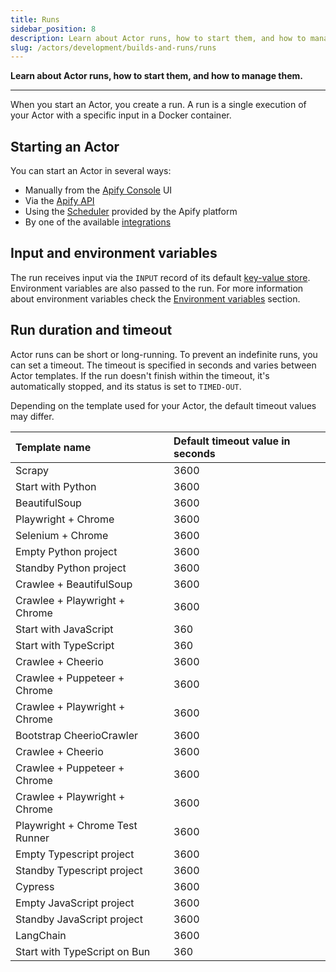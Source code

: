 ```yaml
---
title: Runs
sidebar_position: 8
description: Learn about Actor runs, how to start them, and how to manage them.
slug: /actors/development/builds-and-runs/runs
---
```


**Learn about Actor runs, how to start them, and how to manage them.**

---

When you start an Actor, you create a run. A run is a single execution of your Actor with a specific input in a Docker container.

## Starting an Actor

You can start an Actor in several ways:

- Manually from the [Apify Console](https://console.apify.com/actors) UI
- Via the [Apify API](https://docs.apify.com/api/v2#/reference/actors/run-collection/run-actor)
- Using the [Scheduler](../../../schedules.md) provided by the Apify platform
- By one of the available [integrations](../../../integrations/index.mdx)

## Input and environment variables

The run receives input via the `INPUT` record of its default [key-value store](../../../storage/key_value_store.md). Environment variables are also passed to the run. For more information about environment variables check the [Environment variables](../programming_interface/environment_variables.md) section.

## Run duration and timeout

Actor runs can be short or long-running. To prevent an indefinite runs, you can set a timeout. The timeout is specified in seconds and varies between Actor templates. If the run doesn't finish within the timeout, it's automatically stopped, and its status is set to `TIMED-OUT`.

Depending on the template used for your Actor, the default timeout values may differ.

| Template name | Default timeout value in seconds |
|:---|:---|
| Scrapy | 3600 |
| Start with Python | 3600 |
| BeautifulSoup | 3600 |
| Playwright + Chrome | 3600 |
| Selenium + Chrome | 3600 |
| Empty Python project | 3600 |
| Standby Python project | 3600 |
| Crawlee + BeautifulSoup | 3600 |
| Crawlee + Playwright + Chrome | 3600 |
| Start with JavaScript | 360 |
| Start with TypeScript | 360 |
| Crawlee + Cheerio | 3600 |
| Crawlee + Puppeteer + Chrome | 3600 |
| Crawlee + Playwright + Chrome | 3600 |
| Bootstrap CheerioCrawler | 3600 |
| Crawlee + Cheerio | 3600 |
| Crawlee + Puppeteer + Chrome | 3600 |
| Crawlee + Playwright + Chrome| 3600 |
| Playwright + Chrome Test Runner | 3600 |
| Empty Typescript project | 3600 |
| Standby Typescript project  | 3600 |
| Cypress | 3600 |
| Empty JavaScript project | 3600 |
| Standby JavaScript project | 3600  |
| LangChain | 3600 |
| Start with TypeScript on Bun | 360 |

